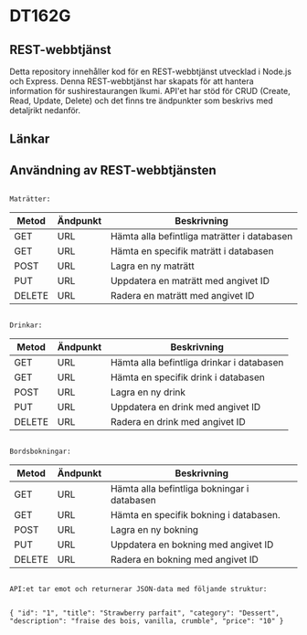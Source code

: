 # DT162G 

## REST-webbtjänst
Detta repository innehåller kod för en REST-webbtjänst utvecklad i Node.js och Express. Denna REST-webbtjänst har skapats för att hantera information för sushirestaurangen Ikumi. API'et har stöd för CRUD (Create, Read, Update, Delete) och det finns tre ändpunkter som beskrivs med detaljrikt nedanför.

## Länkar


## Användning av REST-webbtjänsten

```

Maträtter:
```
| Metod         | Ändpunkt             | 	        Beskrivning		       |
| ------------- |----------------------| --------------------------------------------- |
| GET           | URL     | Hämta alla befintliga maträtter i databasen   |
| GET           | URL | Hämta en specifik maträtt i databasen	       |
| POST 		| URL    | Lagra en ny maträtt		               |
| PUT 		| URL| Uppdatera en maträtt med angivet ID           |
| DELETE 	| URL | Radera en maträtt med angivet ID              |
```

Drinkar:
```
| Metod         | Ändpunkt               | 		Beskrivning		       |
| ------------- |------------------------| --------------------------------------------|
| GET           | URL      | Hämta alla befintliga drinkar i databasen |
| GET           | URL  | Hämta en specifik drink i databasen       |
| POST 		| URL      | Lagra en ny drink		               |
| PUT 		| URL  | Uppdatera en drink med angivet ID         |
| DELETE 	| URL  | Radera en drink med angivet ID            |
```

Bordsbokningar:
```
| Metod         | Ändpunkt               | 	       Beskrivning		       |
| ------------- |------------------------| --------------------------------------------|
| GET           | URL        | Hämta alla befintliga bokningar i databasen |
| GET           | URL    | Hämta en specifik bokning i databasen.      |
| POST 		| URL        | Lagra en ny bokning			       |
| PUT 		| URL    | Uppdatera en bokning med angivet ID	       |
| DELETE 	| URL    | Radera en bokning med angivet ID	       |
```

API:et tar emot och returnerar JSON-data med följande struktur: 


{ "id": "1", "title": "Strawberry parfait", "category": "Dessert", "description": "fraise des bois, vanilla, crumble", "price": "10" }
